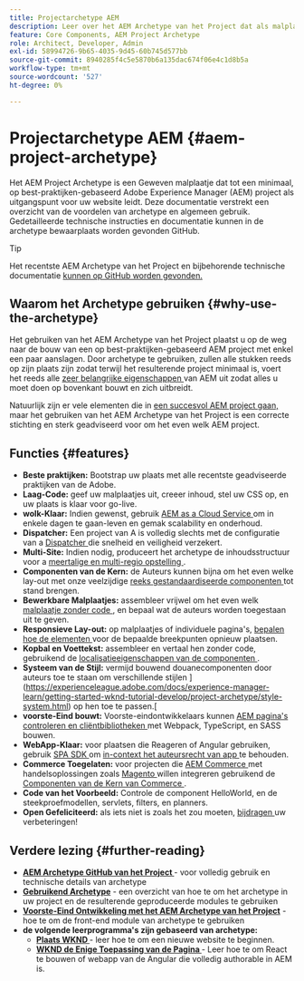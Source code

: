 ```yaml
---
title: Projectarchetype AEM
description: Leer over het AEM Archetype van het Project dat als malplaatje voor AEM-gebaseerde toepassingen dient.
feature: Core Components, AEM Project Archetype
role: Architect, Developer, Admin
exl-id: 58994726-9b65-4035-9d45-60b745d577bb
source-git-commit: 8940285f4c5e5870b6a135dac674f06e4c1d8b5a
workflow-type: tm+mt
source-wordcount: '527'
ht-degree: 0%

---
```



# Projectarchetype AEM {#aem-project-archetype}

Het AEM Project Archetype is een Geweven malplaatje dat tot een minimaal, op best-praktijken-gebaseerd Adobe Experience Manager (AEM) project als uitgangspunt voor uw website leidt. Deze documentatie verstrekt een overzicht van de voordelen van archetype en algemeen gebruik. Gedetailleerde technische instructies en documentatie kunnen in de archetype bewaarplaats worden gevonden GitHub.

>[!TIP]
>
>Het recentste AEM Archetype van het Project en bijbehorende technische documentatie [ kunnen op GitHub worden gevonden.](https://github.com/adobe/aem-project-archetype)

## Waarom het Archetype gebruiken {#why-use-the-archetype}

Het gebruiken van het AEM Archetype van het Project plaatst u op de weg naar de bouw van een op best-praktijken-gebaseerd AEM project met enkel een paar aanslagen. Door archetype te gebruiken, zullen alle stukken reeds op zijn plaats zijn zodat terwijl het resulterende project minimaal is, voert het reeds alle [ zeer belangrijke eigenschappen ](/help/developing/archetype/using.md#what-you-get) van AEM uit zodat alles u moet doen op bovenkant bouwt en zich uitbreidt.

Natuurlijk zijn er vele elementen die in [ een succesvol AEM project gaan, ](/help/developing/success.md) maar het gebruiken van het AEM Archetype van het Project is een correcte stichting en sterk geadviseerd voor om het even welk AEM project.

## Functies {#features}

* **Beste praktijken:** Bootstrap uw plaats met alle recentste geadviseerde praktijken van de Adobe.
* **Laag-Code:** geef uw malplaatjes uit, creeer inhoud, stel uw CSS op, en uw plaats is klaar voor go-live.
* **wolk-Klaar:** Indien gewenst, gebruik [ AEM as a Cloud Service ](https://experienceleague.adobe.com/docs/experience-manager-cloud-service/landing/home.html) om in enkele dagen te gaan-leven en gemak scalability en onderhoud.
* **Dispatcher:** Een project van A is volledig slechts met de configuratie van a [ Dispatcher ](https://experienceleague.adobe.com/docs/experience-manager-dispatcher/using/dispatcher.html) die snelheid en veiligheid verzekert.
* **Multi-Site:** Indien nodig, produceert het archetype de inhoudsstructuur voor a [ meertalige en multi-regio opstelling ](https://experienceleague.adobe.com/docs/experience-manager-cloud-service/sites/administering/reusing-content/msm/overview.html).
* **Componenten van de Kern:** de Auteurs kunnen bijna om het even welke lay-out met onze veelzijdige [ reeks gestandaardiseerde componenten ](/help/introduction.md) tot stand brengen.
* **Bewerkbare Malplaatjes:** assembleer vrijwel om het even welk [ malplaatje zonder code ](https://experienceleague.adobe.com/docs/experience-manager-learn/sites/page-authoring/template-editor-feature-video-use.html), en bepaal wat de auteurs worden toegestaan uit te geven.
* **Responsieve Lay-out:** op malplaatjes of individuele pagina&#39;s, [ bepalen hoe de elementen ](https://experienceleague.adobe.com/docs/experience-manager-core-components/using/get-started/localization.html) voor de bepaalde breekpunten opnieuw plaatsen.
* **Kopbal en Voettekst:** assembleer en vertaal hen zonder code, gebruikend de [ localisatieeigenschappen van de componenten ](https://experienceleague.adobe.com/docs/experience-manager-core-components/using/get-started/localization.html).
* **Systeem van de Stijl:** vermijd bouwend douanecomponenten door auteurs toe te staan om verschillende stijlen ](https://experienceleague.adobe.com/docs/experience-manager-learn/getting-started-wknd-tutorial-develop/project-archetype/style-system.html) op hen toe te passen.[
* **voorste-Eind bouwt:** Voorste-eindontwikkelaars kunnen [ AEM pagina&#39;s controleren en cliëntbibliotheken ](front-end.md) met Webpack, TypeScript, en SASS bouwen.
* **WebApp-Klaar:** voor plaatsen die Reageren of Angular gebruiken, gebruik [ SPA SDK ](https://experienceleague.adobe.com/docs/experience-manager-cloud-service/content/implementing/developing/hybrid/developing.html) om [ in-context het auteursrecht van app ](https://experienceleague.adobe.com/docs/experience-manager-learn/sites/spa-editor/spa-editor-framework-feature-video-use.html) te behouden.
* **Commerce Toegelaten:** voor projecten die [ AEM Commerce ](https://experienceleague.adobe.com/docs/experience-manager-cloud-service/content-and-commerce/home.html) met handelsoplossingen zoals [ Magento ](https://magento.com/) willen integreren gebruikend de [ Componenten van de Kern van Commerce ](https://github.com/adobe/aem-core-cif-components).
* **Code van het Voorbeeld:** Controle de component HelloWorld, en de steekproefmodellen, servlets, filters, en planners.
* **Open Gefeliciteerd:** als iets niet is zoals het zou moeten, [ bijdragen ](https://github.com/adobe/aem-core-wcm-components/blob/master/CONTRIBUTING.md) uw verbeteringen!

## Verdere lezing {#further-reading}

* **[AEM Archetype GitHub van het Project ](https://github.com/adobe/aem-project-archetype)** - voor volledig gebruik en technische details van archetype
* **[Gebruikend Archetype](using.md)** - een overzicht van hoe te om het archetype in uw project en de resulterende geproduceerde modules te gebruiken
* **[Voorste-Eind Ontwikkeling met het AEM Archetype van het Project](front-end.md)** - hoe te om de front-end module van archetype te gebruiken
* **de volgende leerprogramma&#39;s zijn gebaseerd van archetype:**
   * **[Plaats WKND ](https://experienceleague.adobe.com/docs/experience-manager-learn/getting-started-wknd-tutorial-develop/overview.html)** - leer hoe te om een nieuwe website te beginnen.
   * **[WKND de Enige Toepassing van de Pagina ](https://experienceleague.adobe.com/docs/experience-manager-learn/sites/spa-editor/spa-editor-framework-feature-video-use.html)** - Leer hoe te om React te bouwen of webapp van de Angular die volledig authorable in AEM is.
